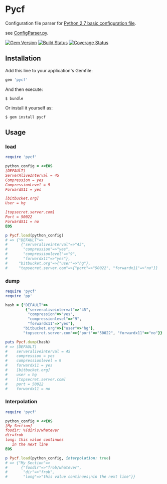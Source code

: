# Pycf

Configuration file parser for [Python 2.7 basic configuration file](https://docs.python.org/2.7/library/configparser.html).

see [ConfigParser.py](https://github.com/python/cpython/blob/2.7/Lib/ConfigParser.py).

[![Gem Version](https://badge.fury.io/rb/pycf.svg)](http://badge.fury.io/rb/pycf)
[![Build Status](https://travis-ci.org/winebarrel/pycf.svg?branch=master)](https://travis-ci.org/winebarrel/pycf)
[![Coverage Status](https://coveralls.io/repos/winebarrel/pycf/badge.svg?branch=master)](https://coveralls.io/r/winebarrel/pycf?branch=master)

## Installation

Add this line to your application's Gemfile:

```ruby
gem 'pycf'
```

And then execute:

    $ bundle

Or install it yourself as:

    $ gem install pycf

## Usage

### load

```ruby
require 'pycf'

python_config = <<EOS
[DEFAULT]
ServerAliveInterval = 45
Compression = yes
CompressionLevel = 9
ForwardX11 = yes

[bitbucket.org]
User = hg

[topsecret.server.com]
Port = 50022
ForwardX11 = no
EOS

p Pycf.load(python_config)
# => {"DEFAULT"=>
#      {"serveraliveinterval"=>"45",
#       "compression"=>"yes",
#       "compressionlevel"=>"9",
#       "forwardx11"=>"yes"},
#     "bitbucket.org"=>{"user"=>"hg"},
#     "topsecret.server.com"=>{"port"=>"50022", "forwardx11"=>"no"}}
```

### dump

```ruby
require 'pycf'
require 'pp'

hash = {"DEFAULT"=>
         {"serveraliveinterval"=>"45",
          "compression"=>"yes",
          "compressionlevel"=>"9",
          "forwardx11"=>"yes"},
        "bitbucket.org"=>{"user"=>"hg"},
        "topsecret.server.com"=>{"port"=>"50022", "forwardx11"=>"no"}}

puts Pycf.dump(hash)
# => [DEFAULT]
#    serveraliveinterval = 45
#    compression = yes
#    compressionlevel = 9
#    forwardx11 = yes
#    [bitbucket.org]
#    user = hg
#    [topsecret.server.com]
#    port = 50022
#    forwardx11 = no
```

### Interpolation

```ruby
require 'pycf'

python_config = <<EOS
[My Section]
foodir: %(dir)s/whatever
dir=frob
long: this value continues
   in the next line
EOS

p Pycf.load(python_config, interpolation: true)
# => {"My Section"=>
#      {"foodir"=>"frob/whatever",
#       "dir"=>"frob",
#       "long"=>"this value continues\nin the next line"}}
```
